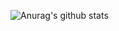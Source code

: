 ![Anurag's github stats](https://github-readme-stats.vercel.app/api?username=brofeststorage@gmail.com&show_icons=true)
